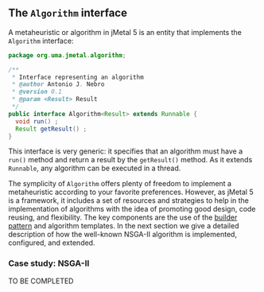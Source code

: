 ## The `Algorithm` interface

A metaheuristic or algorithm in jMetal 5 is an entity that implements the `Algorithm` interface:
```java
package org.uma.jmetal.algorithm;

/**
 * Interface representing an algorithm
 * @author Antonio J. Nebro
 * @version 0.1
 * @param <Result> Result
 */
public interface Algorithm<Result> extends Runnable {
  void run() ;
  Result getResult() ;
}

```
This interface is very generic: it specifies that an algorithm must have a `run()` method and return a result by the `getResult()` method. As it extends `Runnable`, any algorithm can be executed in a thread.
 
The symplicity of `Algorithm` offers plenty of freedom to implement a metaheuristic according to your favorite preferences. However, as jMetal 5 is a framework, it includes a set of resources and strategies to help in the implementation of algorithms with the idea of promoting good design, code reusing, and flexibility. The key components are the use of the [builder pattern](https://en.wikipedia.org/wiki/Builder_pattern) and algorithm templates. In the next section we give a detailed description of how the well-known NSGA-II algorithm is implemented, configured, and extended.

### Case study: NSGA-II


TO BE COMPLETED

